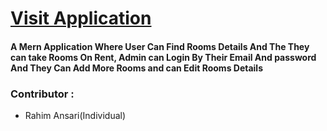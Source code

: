 <h1><a href="https://csb-rjj4d5.netlify.app/" target="_blank">Visit Application</a></h1>
<h4>A Mern Application Where User Can Find Rooms Details And The They can take Rooms On Rent, Admin can Login By Their Email And password And They Can Add More Rooms and can Edit Rooms Details
</h4>

<h3>Contributor : </h3>
<ul>
  <li>Rahim Ansari(Individual)</li></ul>
  
